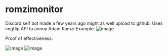 # romzimonitor
Discord self bot made a few years ago might as well upload to github. Uses imgflip API to annoy Adam Ramzi
Example:
![image](https://github.com/noahatholm/romzimonitor/assets/55161483/7afdfdce-8889-4ca0-8b13-9e8f6e77ab4d)


Proof of effectiveness:

![image](https://github.com/noahatholm/romzimonitor/assets/55161483/fdb597a5-d3db-46b4-b9ac-52eecbf69b2f)
![image](https://github.com/noahatholm/romzimonitor/assets/55161483/cc7a0504-9e5b-42f2-be02-9b822c511301)

